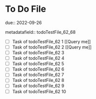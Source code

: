 # To Do File

due:: 2022-09-26

metadatafield:: todoTestFile_62_68

- [ ] Task of todoTestFile_62 1 [[Query me]]
- [ ] Task of todoTestFile_62 2 [[Query me]]
- [ ] Task of todoTestFile_62 3
- [ ] Task of todoTestFile_62 4
- [ ] Task of todoTestFile_62 5
- [ ] Task of todoTestFile_62 6
- [ ] Task of todoTestFile_62 7
- [ ] Task of todoTestFile_62 8
- [ ] Task of todoTestFile_62 9
- [ ] Task of todoTestFile_62 10